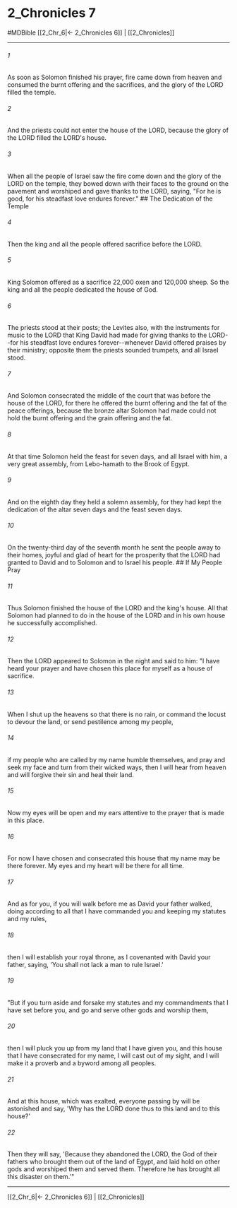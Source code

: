 # 2_Chronicles 7
#MDBible
[[2_Chr_6|← 2_Chronicles 6]] | [[2_Chronicles]]

***

###### 1 

As soon as Solomon finished his prayer, fire came down from heaven and consumed the burnt offering and the sacrifices, and the glory of the LORD filled the temple. 

###### 2 

And the priests could not enter the house of the LORD, because the glory of the LORD filled the LORD's house. 

###### 3 

When all the people of Israel saw the fire come down and the glory of the LORD on the temple, they bowed down with their faces to the ground on the pavement and worshiped and gave thanks to the LORD, saying, "For he is good, for his steadfast love endures forever." ## The Dedication of the Temple 

###### 4 

Then the king and all the people offered sacrifice before the LORD. 

###### 5 

King Solomon offered as a sacrifice 22,000 oxen and 120,000 sheep. So the king and all the people dedicated the house of God. 

###### 6 

The priests stood at their posts; the Levites also, with the instruments for music to the LORD that King David had made for giving thanks to the LORD--for his steadfast love endures forever--whenever David offered praises by their ministry; opposite them the priests sounded trumpets, and all Israel stood. 

###### 7 

And Solomon consecrated the middle of the court that was before the house of the LORD, for there he offered the burnt offering and the fat of the peace offerings, because the bronze altar Solomon had made could not hold the burnt offering and the grain offering and the fat. 

###### 8 

At that time Solomon held the feast for seven days, and all Israel with him, a very great assembly, from Lebo-hamath to the Brook of Egypt. 

###### 9 

And on the eighth day they held a solemn assembly, for they had kept the dedication of the altar seven days and the feast seven days. 

###### 10 

On the twenty-third day of the seventh month he sent the people away to their homes, joyful and glad of heart for the prosperity that the LORD had granted to David and to Solomon and to Israel his people. ## If My People Pray 

###### 11 

Thus Solomon finished the house of the LORD and the king's house. All that Solomon had planned to do in the house of the LORD and in his own house he successfully accomplished. 

###### 12 

Then the LORD appeared to Solomon in the night and said to him: "I have heard your prayer and have chosen this place for myself as a house of sacrifice. 

###### 13 

When I shut up the heavens so that there is no rain, or command the locust to devour the land, or send pestilence among my people, 

###### 14 

if my people who are called by my name humble themselves, and pray and seek my face and turn from their wicked ways, then I will hear from heaven and will forgive their sin and heal their land. 

###### 15 

Now my eyes will be open and my ears attentive to the prayer that is made in this place. 

###### 16 

For now I have chosen and consecrated this house that my name may be there forever. My eyes and my heart will be there for all time. 

###### 17 

And as for you, if you will walk before me as David your father walked, doing according to all that I have commanded you and keeping my statutes and my rules, 

###### 18 

then I will establish your royal throne, as I covenanted with David your father, saying, 'You shall not lack a man to rule Israel.' 

###### 19 

"But if you turn aside and forsake my statutes and my commandments that I have set before you, and go and serve other gods and worship them, 

###### 20 

then I will pluck you up from my land that I have given you, and this house that I have consecrated for my name, I will cast out of my sight, and I will make it a proverb and a byword among all peoples. 

###### 21 

And at this house, which was exalted, everyone passing by will be astonished and say, 'Why has the LORD done thus to this land and to this house?' 

###### 22 

Then they will say, 'Because they abandoned the LORD, the God of their fathers who brought them out of the land of Egypt, and laid hold on other gods and worshiped them and served them. Therefore he has brought all this disaster on them.'" 

***

[[2_Chr_6|← 2_Chronicles 6]] | [[2_Chronicles]]
